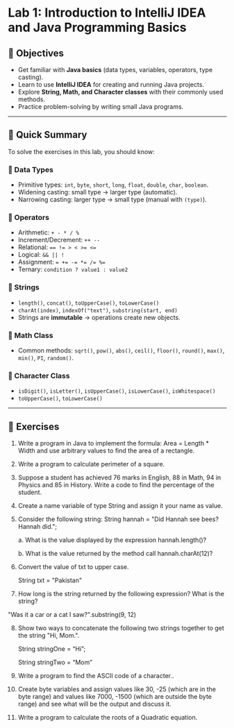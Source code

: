 # Lab 1: Introduction to IntelliJ IDEA and Java Programming Basics

## 🎯 Objectives
- Get familiar with **Java basics** (data types, variables, operators, type casting).  
- Learn to use **IntelliJ IDEA** for creating and running Java projects.  
- Explore **String, Math, and Character classes** with their commonly used methods.  
- Practice problem-solving by writing small Java programs.  

---

## 📌 Quick Summary
To solve the exercises in this lab, you should know:

### 🔹 Data Types
- Primitive types: `int`, `byte`, `short`, `long`, `float`, `double`, `char`, `boolean`.  
- Widening casting: small type → larger type (automatic).  
- Narrowing casting: larger type → small type (manual with `(type)`).

### 🔹 Operators
- Arithmetic: `+ - * / %`  
- Increment/Decrement: `++ --`  
- Relational: `== != > < >= <=`  
- Logical: `&& || !`  
- Assignment: `= += -= *= /= %=`  
- Ternary: `condition ? value1 : value2`

### 🔹 Strings
- `length()`, `concat()`, `toUpperCase()`, `toLowerCase()`  
- `charAt(index)`, `indexOf("text")`, `substring(start, end)`  
- Strings are **immutable** → operations create new objects.

### 🔹 Math Class
- Common methods: `sqrt()`, `pow()`, `abs()`, `ceil()`, `floor()`, `round()`, `max()`, `min()`, `PI`, `random()`.

### 🔹 Character Class
- `isDigit()`, `isLetter()`, `isUpperCase()`, `isLowerCase()`, `isWhitespace()`  
- `toUpperCase()`, `toLowerCase()`

---

## 📝 Exercises


1. Write a program in Java to implement the formula: Area = Length * Width and use arbitrary values to find the area of a rectangle.  
2. Write a program to calculate perimeter of a square. 
3. Suppose a student has achieved 76 marks in English, 88 in Math, 94 in Physics and 85 in History. Write a code to find the percentage of the student.  
4. Create a name variable of type String and assign it your name as value.  
5. Consider the following string:
   String hannah = "Did Hannah see bees? Hannah did.";

   a.	What is the value displayed by the expression hannah.length()?
 
   b.	What is the value returned by the method call hannah.charAt(12)?
 
6. Convert the value of txt to upper case.

   String txt = "Pakistan"

7. How long is the string returned by the following expression? What is the string?
   
  "Was it a car or a cat I saw?".substring(9, 12)

8. Show two ways to concatenate the following two strings together to get the string "Hi, Mom.".

   String stringOne = “Hi”;

   String stringTwo = “Mom”

9. Write a program to find the ASCII code of a character..
10. Create byte variables and assign values like 30, -25 (which are in the byte range) and values like 7000, -1500 (which are outside the byte range) and see what will be the output and discuss it.
11. Write a program to calculate the roots of a Quadratic equation.
   
